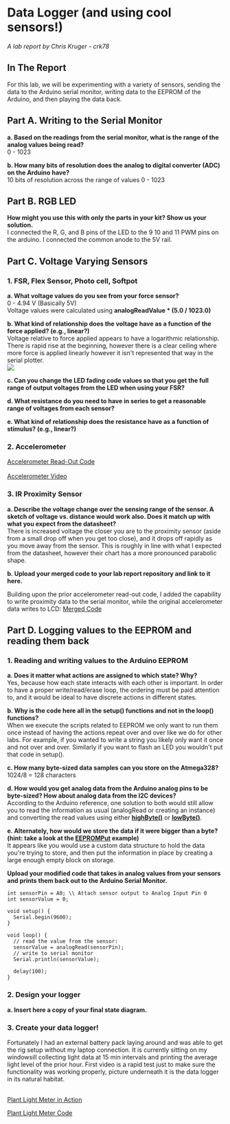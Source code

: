 # Data Logger (and using cool sensors!)

*A lab report by Chris Kruger - crk78*

## In The Report

For this lab, we will be experimenting with a variety of sensors, sending the data to the Arduino serial monitor, writing data to the EEPROM of the Arduino, and then playing the data back.

## Part A.  Writing to the Serial Monitor
 
**a. Based on the readings from the serial monitor, what is the range of the analog values being read?**<BR>
0 - 1023
 
**b. How many bits of resolution does the analog to digital converter (ADC) on the Arduino have?**<BR>
 10 bits of resolution across the range of values 0 - 1023

## Part B. RGB LED

**How might you use this with only the parts in your kit? Show us your solution.**<BR>
I connected the R, G, and B pins of the LED to the 9 10 and 11 PWM pins on the arduino. I connected the common anode to the 5V rail.

## Part C. Voltage Varying Sensors 
 
### 1. FSR, Flex Sensor, Photo cell, Softpot

**a. What voltage values do you see from your force sensor?**<BR>
0 - 4.94 V (Basically 5V)<BR>
Voltage values were calculated using **analogReadValue * (5.0 / 1023.0)**

**b. What kind of relationship does the voltage have as a function of the force applied? (e.g., linear?)**<BR>
 Voltage relative to force applied appears to have a logarithmic relationship. There is rapid rise at the beginning, however there is a clear ceiling where more force is applied linearly however it isn't represented that way in the serial plotter.
<BR><img src="https://i.imgur.com/cfJY3jK.png">

**c. Can you change the LED fading code values so that you get the full range of output voltages from the LED when using your FSR?**

**d. What resistance do you need to have in series to get a reasonable range of voltages from each sensor?**

**e. What kind of relationship does the resistance have as a function of stimulus? (e.g., linear?)**

### 2. Accelerometer
 
<a href="https://github.com/ckruger0/IDD-Fa18-Lab3/blob/master/accel_lcd_print.ino">Accelerometer Read-Out Code</a>
<BR><BR>
<a href="https://youtu.be/SXBwk8vGHSM">Accelerometer Video</a>

### 3. IR Proximity Sensor

**a. Describe the voltage change over the sensing range of the sensor. A sketch of voltage vs. distance would work also. Does it match up with what you expect from the datasheet?**<BR>
 There is increased voltage the closer you are to the proximity sensor (aside from a small drop off when you get too close), and it drops off rapidly as you move away from the sensor. This is roughly in line with what I expected from the datasheet, however their chart has a more pronounced parabolic shape.

**b. Upload your merged code to your lab report repository and link to it here.**<BR>
 
 Building upon the prior accelerometer read-out code, I added the capability to write proximity data to the serial monitor, while the original accelerometer data writes to LCD: 
<a href = "https://github.com/ckruger0/IDD-Fa18-Lab3/blob/master/accel_vcnl_lcd.ino">Merged Code</a>

## Part D. Logging values to the EEPROM and reading them back
 
### 1. Reading and writing values to the Arduino EEPROM

**a. Does it matter what actions are assigned to which state? Why?**<BR>
 Yes, because how each state interacts with each other is important. In order to have a proper write/read/erase loop, the ordering must be paid attention to, and it would be ideal to have discrete actions in different states. 

**b. Why is the code here all in the setup() functions and not in the loop() functions?**<BR>
When we execute the scripts related to EEPROM we only want to run them once instead of having the actions repeat over and over like we do for other labs. For example, if you wanted to write a string you likely only want it once and not over and over. Similarly if you want to flash an LED you wouldn't put that code in setup().

**c. How many byte-sized data samples can you store on the Atmega328?**<BR>
 1024/8 = 128 characters

**d. How would you get analog data from the Arduino analog pins to be byte-sized? How about analog data from the I2C devices?**<BR>
 According to the Arduino reference, one solution to both would still allow you to read the information as usual (analogRead or creating an instance) and converting the read values using either **<a href="https://www.arduino.cc/reference/en/language/functions/bits-and-bytes/highbyte/">highByte()</a>** or **<a href="https://www.arduino.cc/reference/en/language/functions/bits-and-bytes/lowbyte/">lowByte()</a>**.

**e. Alternately, how would we store the data if it were bigger than a byte? (hint: take a look at the [EEPROMPut](https://www.arduino.cc/en/Reference/EEPROMPut) example)**<BR>
 It appears like you would use a custom data structure to hold the data you're trying to store, and then put the information in place by creating a large enough empty block on storage.

**Upload your modified code that takes in analog values from your sensors and prints them back out to the Arduino Serial Monitor.**

```
int sensorPin = A0; \\ Attach sensor output to Analog Input Pin 0
int sensorValue = 0;

void setup() {
  Serial.begin(9600);
}

void loop() {
  // read the value from the sensor:
  sensorValue = analogRead(sensorPin);
  // write to serial monitor
  Serial.println(sensorValue);
  
  delay(100);
}
```

### 2. Design your logger
 
**a. Insert here a copy of your final state diagram.**

### 3. Create your data logger!<BR>
 
 Fortunately I had an external battery pack laying around and was able to get the rig setup without my laptop connection. It is currently sitting on my windowsill collecting light data at 15 min intervals and printing the average light level of the prior hour. First video is a rapid test just to make sure the functionality was working properly, picture underneath it is the data logger in its natural habitat.<BR><BR>
 
 <a href="https://youtu.be/sclBxsICPKM">Plant Light Meter in Action</a><BR>
 
 <img src=""><BR>
 <a href="https://youtu.be/sclBxsICPKM">Plant Light Meter Code</a>
